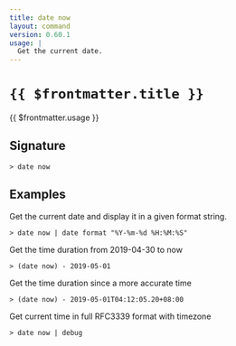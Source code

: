 ```yaml
---
title: date now
layout: command
version: 0.60.1
usage: |
  Get the current date.
---
```


# `{{ $frontmatter.title }}`

<div style='white-space: pre-wrap;'>{{ $frontmatter.usage }}</div>

## Signature

`> date now `

## Examples

Get the current date and display it in a given format string.

```shell
> date now | date format "%Y-%m-%d %H:%M:%S"
```

Get the time duration from 2019-04-30 to now

```shell
> (date now) - 2019-05-01
```

Get the time duration since a more accurate time

```shell
> (date now) - 2019-05-01T04:12:05.20+08:00
```

Get current time in full RFC3339 format with timezone

```shell
> date now | debug
```
